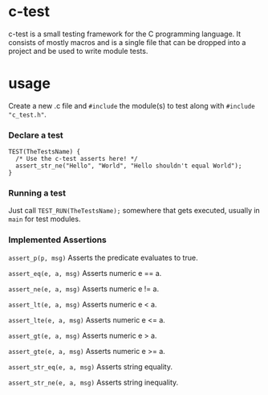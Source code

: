 # c-test

c-test is a small testing framework for the C programming language. It consists of mostly macros and is a single
file that can be dropped into a project and be used to write module tests.

# usage
Create a new .c file and ```#include``` the module(s) to test along with ```#include "c_test.h"```.

### Declare a test
```
TEST(TheTestsName) {
  /* Use the c-test asserts here! */
  assert_str_ne("Hello", "World", "Hello shouldn't equal World");
}
```

### Running a test
Just call ```TEST_RUN(TheTestsName);``` somewhere that gets executed, usually in ```main``` for test modules.

### Implemented Assertions
```assert_p(p, msg)``` Asserts the predicate evaluates to true.

```assert_eq(e, a, msg)``` Asserts numeric e == a.

```assert_ne(e, a, msg)``` Asserts numeric e != a.

```assert_lt(e, a, msg)``` Asserts numeric e < a.

```assert_lte(e, a, msg)``` Asserts numeric e <= a.

```assert_gt(e, a, msg)``` Asserts numeric e > a.

```assert_gte(e, a, msg)``` Asserts numeric e >= a.

```assert_str_eq(e, a, msg)``` Asserts string equality.

```assert_str_ne(e, a, msg)``` Asserts string inequality.
